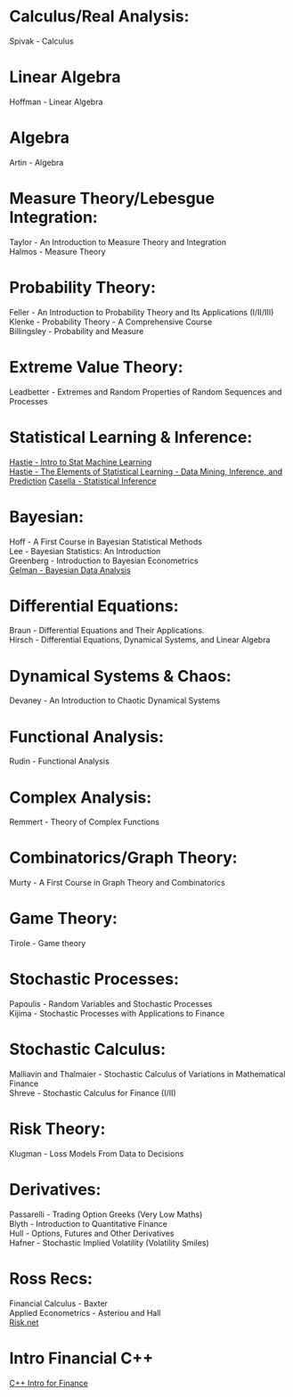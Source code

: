 # Calculus/Real Analysis:
Spivak - Calculus

# Linear Algebra
Hoffman - Linear Algebra

# Algebra
Artin - Algebra

# Measure Theory/Lebesgue Integration:
Taylor - An Introduction to Measure Theory and Integration<br>
Halmos - Measure Theory<br>

# Probability Theory:
Feller - An Introduction to Probability Theory and Its Applications (I/II/III)<br>
Klenke - Probability Theory - A Comprehensive Course <br>
Billingsley - Probability and Measure <br>

# Extreme Value Theory:
Leadbetter - Extremes and Random Properties of Random Sequences and Processes

# Statistical Learning & Inference:
[Hastie - Intro to Stat Machine Learning](https://hastie.su.domains/ISLP/ISLP_website.pdf.download.html)<br>
[Hastie - The Elements of Statistical Learning - Data Mining, Inference, and Prediction](https://hastie.su.domains/ElemStatLearn/)
[Casella - Statistical Inference](https://pages.stat.wisc.edu/~shao/stat610/Casella_Berger_Statistical_Inference.pdf)

# Bayesian:
Hoff - A First Course in Bayesian Statistical Methods<br>
Lee - Bayesian Statistics: An Introduction<br>
Greenberg - Introduction to Bayesian Econometrics<br>
[Gelman - Bayesian Data Analysis](https://sites.stat.columbia.edu/gelman/book/)<br>

# Differential Equations:
Braun - Differential Equations and Their Applications.<br>
Hirsch - Differential Equations, Dynamical Systems, and Linear Algebra<br>

# Dynamical Systems & Chaos:
Devaney - An Introduction to Chaotic Dynamical Systems

# Functional Analysis:
Rudin - Functional Analysis

# Complex Analysis:
Remmert - Theory of Complex Functions

# Combinatorics/Graph Theory:
Murty - A First Course in Graph Theory and Combinatorics

# Game Theory:
Tirole - Game theory 

# Stochastic Processes:
Papoulis - Random Variables and Stochastic Processes<br>
Kijima - Stochastic Processes with Applications to Finance<br>

# Stochastic Calculus:
Malliavin and Thalmaier - Stochastic Calculus of Variations in Mathematical Finance<br>
Shreve - Stochastic Calculus for Finance (I/II)<br>

# Risk Theory:
Klugman - Loss Models From Data to Decisions

# Derivatives:
Passarelli - Trading Option Greeks (Very Low Maths) <br>
Blyth - Introduction to Quantitative Finance<br>
Hull - Options, Futures and Other Derivatives<br>
Hafner - Stochastic Implied Volatility (Volatility Smiles) <br>

# Ross Recs:
Financial Calculus - Baxter<br>
Applied Econometrics - Asteriou and Hall<br>
[Risk.net](https://www.risk.net)<br>

# Intro Financial C++
[C++ Intro for Finance](https://nms.kcl.ac.uk/john.armstrong/courses/courses.html)<br>
